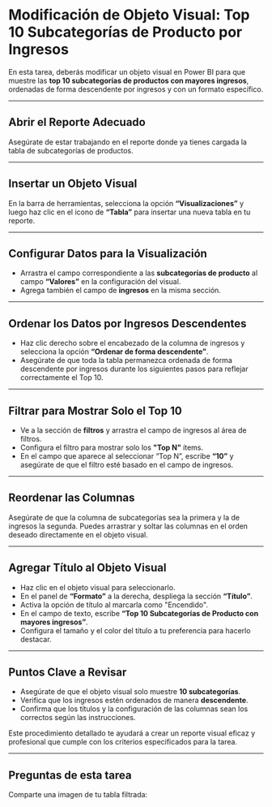 # Modificación de Objeto Visual: Top 10 Subcategorías de Producto por Ingresos

En esta tarea, deberás modificar un objeto visual en Power BI para que muestre las **top 10 subcategorías de productos con mayores ingresos**, ordenadas de forma descendente por ingresos y con un formato específico.

---

## Abrir el Reporte Adecuado

Asegúrate de estar trabajando en el reporte donde ya tienes cargada la tabla de subcategorías de productos.

---

## Insertar un Objeto Visual

En la barra de herramientas, selecciona la opción **“Visualizaciones”** y luego haz clic en el icono de **“Tabla”** para insertar una nueva tabla en tu reporte.

---

## Configurar Datos para la Visualización

* Arrastra el campo correspondiente a las **subcategorías de producto** al campo **“Valores”** en la configuración del visual.
* Agrega también el campo de **ingresos** en la misma sección.

---

## Ordenar los Datos por Ingresos Descendentes

* Haz clic derecho sobre el encabezado de la columna de ingresos y selecciona la opción **“Ordenar de forma descendente”**.
* Asegúrate de que toda la tabla permanezca ordenada de forma descendente por ingresos durante los siguientes pasos para reflejar correctamente el Top 10.

---

## Filtrar para Mostrar Solo el Top 10

* Ve a la sección de **filtros** y arrastra el campo de ingresos al área de filtros.
* Configura el filtro para mostrar solo los **"Top N"** ítems.
* En el campo que aparece al seleccionar “Top N”, escribe **“10”** y asegúrate de que el filtro esté basado en el campo de ingresos.

---

## Reordenar las Columnas

Asegúrate de que la columna de subcategorías sea la primera y la de ingresos la segunda. Puedes arrastrar y soltar las columnas en el orden deseado directamente en el objeto visual.

---

## Agregar Título al Objeto Visual

* Haz clic en el objeto visual para seleccionarlo.
* En el panel de **“Formato”** a la derecha, despliega la sección **“Título”**.
* Activa la opción de título al marcarla como "Encendido".
* En el campo de texto, escribe **“Top 10 Subcategorías de Producto con mayores ingresos”**.
* Configura el tamaño y el color del título a tu preferencia para hacerlo destacar.

---

## Puntos Clave a Revisar

* Asegúrate de que el objeto visual solo muestre **10 subcategorías**.
* Verifica que los ingresos estén ordenados de manera **descendente**.
* Confirma que los títulos y la configuración de las columnas sean los correctos según las instrucciones.

Este procedimiento detallado te ayudará a crear un reporte visual eficaz y profesional que cumple con los criterios especificados para la tarea.

---

## Preguntas de esta tarea

Comparte una imagen de tu tabla filtrada: